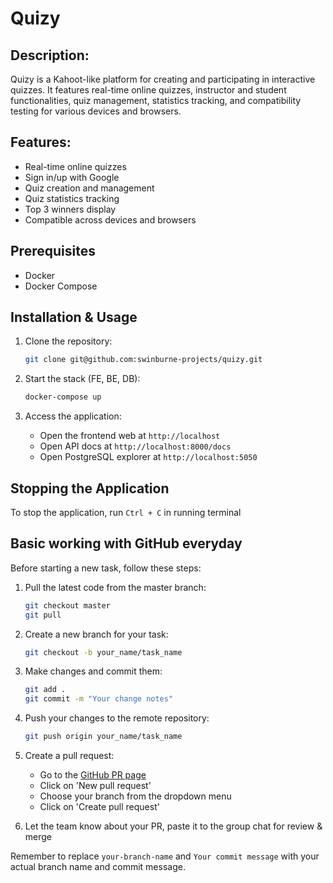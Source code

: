 # Quizy

## Description:

Quizy is a Kahoot-like platform for creating and participating in interactive quizzes. It features real-time online quizzes, instructor and student functionalities, quiz management, statistics tracking, and compatibility testing for various devices and browsers.

## Features:

- Real-time online quizzes
- Sign in/up with Google
- Quiz creation and management
- Quiz statistics tracking
- Top 3 winners display
- Compatible across devices and browsers

## Prerequisites

- Docker
- Docker Compose

## Installation & Usage

1. Clone the repository:

   ```bash
   git clone git@github.com:swinburne-projects/quizy.git
   ```

2. Start the stack (FE, BE, DB):

   ```bash
   docker-compose up
   ```

3. Access the application:
   - Open the frontend web at `http://localhost`
   - Open API docs at `http://localhost:8000/docs`
   - Open PostgreSQL explorer at `http://localhost:5050`

## Stopping the Application

To stop the application, run `Ctrl + C` in running terminal

## Basic working with GitHub everyday
Before starting a new task, follow these steps:

1. Pull the latest code from the master branch:

   ```bash
   git checkout master
   git pull
   ```

2. Create a new branch for your task:

   ```bash
   git checkout -b your_name/task_name
   ```

3. Make changes and commit them:

   ```bash
   git add .
   git commit -m "Your change notes"
   ```

4. Push your changes to the remote repository:

   ```bash
   git push origin your_name/task_name
   ```

5. Create a pull request:

   - Go to the [GitHub PR page](https://github.com/swinburne-projects/quizy/pulls)
   - Click on 'New pull request'
   - Choose your branch from the dropdown menu
   - Click on 'Create pull request'

6. Let the team know about your PR, paste it to the group chat for review & merge

Remember to replace `your-branch-name` and `Your commit message` with your actual branch name and commit message.
